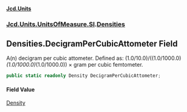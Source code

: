 #### [Jcd.Units](index.md 'index')
### [Jcd.Units.UnitsOfMeasure.SI](Jcd.Units.UnitsOfMeasure.SI.md 'Jcd.Units.UnitsOfMeasure.SI').[Densities](Densities.md 'Jcd.Units.UnitsOfMeasure.SI.Densities')

## Densities.DecigramPerCubicAttometer Field

A(n) decigram per cubic attometer. Defined as: (1.0/10.0)/((1.0/1000.0)*(1.0/1000.0)*(1.0/1000.0)) × gram per cubic femtometer.

```csharp
public static readonly Density DecigramPerCubicAttometer;
```

#### Field Value
[Density](Density.md 'Jcd.Units.UnitTypes.Density')